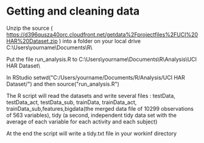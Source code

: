 Getting and cleaning data
========================================================

Unzip the source ( https://d396qusza40orc.cloudfront.net/getdata%2Fprojectfiles%2FUCI%20HAR%20Dataset.zip ) into a folder on your local drive C:\Users\yourname\Documents\R\

Put the file run_analysis.R to C:\Users\yourname\Documents\R\Analysis\UCI HAR Dataset\

In RStudio setwd("C:/Users/yourname/Documents/R/Analysis/UCI HAR Dataset/") and then source("run_analysis.R") 

The R script will read the datasets and write several files : testData, testData_act, testData_sub, trainData, trainData_act, trainData_sub,features,bigdata(the merged data file of 10299 observations of 563 variables), tidy (a second, independent tidy data set with the average of each variable for each activity and each subject)

At the end the script will write a tidy.txt file in your workinf directory



